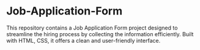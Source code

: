 # Job-Application-Form
This repository contains a Job Application Form project designed to streamline the hiring process by collecting the information efficiently. Built with HTML, CSS,  it offers a clean and user-friendly interface.
